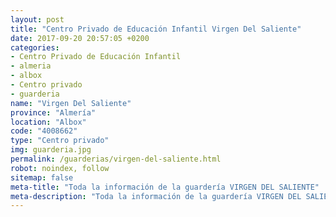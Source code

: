 ```yaml
---
layout: post
title: "Centro Privado de Educación Infantil Virgen Del Saliente"
date: 2017-09-20 20:57:05 +0200
categories:
- Centro Privado de Educación Infantil
- almeria
- albox
- Centro privado
- guarderia
name: "Virgen Del Saliente"
province: "Almería"
location: "Albox"
code: "4008662"
type: "Centro privado"
img: guarderia.jpg
permalink: /guarderias/virgen-del-saliente.html
robot: noindex, follow
sitemap: false
meta-title: "Toda la información de la guardería VIRGEN DEL SALIENTE"
meta-description: "Toda la información de la guardería VIRGEN DEL SALIENTE"
---
```

